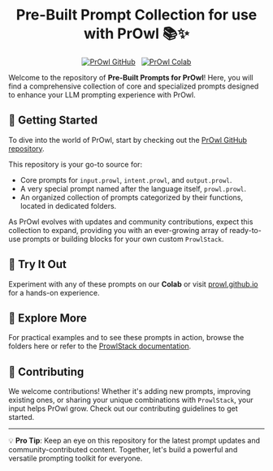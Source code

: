 <h1 align="center">Pre-Built Prompt Collection for use with PrOwl 📚✨</h1>

<p align="center">
  <a href="https://github.com/lks-ai/prowl"><img src="https://img.shields.io/badge/PrOwl-GitHub-100000?style=for-the-badge&logo=github&logoColor=white" alt="PrOwl GitHub"/></a>
  &nbsp;
  <a href="https://colab.research.google.com/drive/1x-9mkpawC3kh_3FKJcl7QE3UkRkvtAXL"><img src="https://img.shields.io/badge/PrOwl%20Colab-100000?style=for-the-badge&logo=google-colab&color=yellow&logoColor=red" alt="PrOwl Colab"/></a>
</p>

Welcome to the repository of **Pre-Built Prompts for PrOwl**! Here, you will find a comprehensive collection of core and specialized prompts designed to enhance your LLM prompting experience with PrOwl.

## 🚀 Getting Started
To dive into the world of PrOwl, start by checking out the [PrOwl GitHub repository](https://github.com/lks-ai/prowl).

This repository is your go-to source for:
- Core prompts for `input.prowl`, `intent.prowl`, and `output.prowl`.
- A very special prompt named after the language itself, `prowl.prowl`.
- An organized collection of prompts categorized by their functions, located in dedicated folders.

As PrOwl evolves with updates and community contributions, expect this collection to expand, providing you with an ever-growing array of ready-to-use prompts or building blocks for your own custom `ProwlStack`.

## 🧪 Try It Out
Experiment with any of these prompts on our **Colab** or visit [prowl.github.io](http://prowl.github.io) for a hands-on experience.

## 📂 Explore More
For practical examples and to see these prompts in action, browse the folders here or refer to the [ProwlStack documentation](https://github.com/lks-ai/prowl/wiki/ProwlStack-Documentation).

## 🌟 Contributing
We welcome contributions! Whether it's adding new prompts, improving existing ones, or sharing your unique combinations with `ProwlStack`, your input helps PrOwl grow. Check out our contributing guidelines to get started.

---

💡 **Pro Tip**: Keep an eye on this repository for the latest prompt updates and community-contributed content. Together, let's build a powerful and versatile prompting toolkit for everyone.

